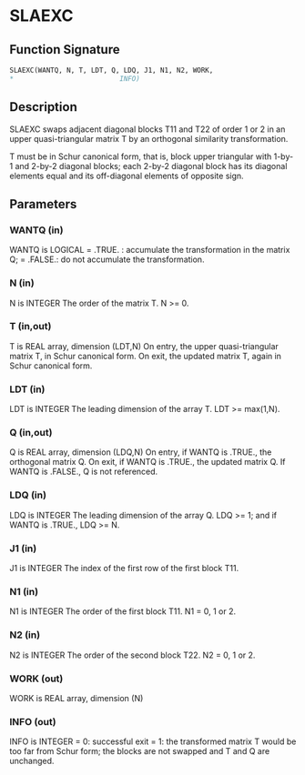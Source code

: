 # SLAEXC

## Function Signature

```fortran
SLAEXC(WANTQ, N, T, LDT, Q, LDQ, J1, N1, N2, WORK,
*                          INFO)
```

## Description


 SLAEXC swaps adjacent diagonal blocks T11 and T22 of order 1 or 2 in
 an upper quasi-triangular matrix T by an orthogonal similarity
 transformation.

 T must be in Schur canonical form, that is, block upper triangular
 with 1-by-1 and 2-by-2 diagonal blocks; each 2-by-2 diagonal block
 has its diagonal elements equal and its off-diagonal elements of
 opposite sign.

## Parameters

### WANTQ (in)

WANTQ is LOGICAL = .TRUE. : accumulate the transformation in the matrix Q; = .FALSE.: do not accumulate the transformation.

### N (in)

N is INTEGER The order of the matrix T. N >= 0.

### T (in,out)

T is REAL array, dimension (LDT,N) On entry, the upper quasi-triangular matrix T, in Schur canonical form. On exit, the updated matrix T, again in Schur canonical form.

### LDT (in)

LDT is INTEGER The leading dimension of the array T. LDT >= max(1,N).

### Q (in,out)

Q is REAL array, dimension (LDQ,N) On entry, if WANTQ is .TRUE., the orthogonal matrix Q. On exit, if WANTQ is .TRUE., the updated matrix Q. If WANTQ is .FALSE., Q is not referenced.

### LDQ (in)

LDQ is INTEGER The leading dimension of the array Q. LDQ >= 1; and if WANTQ is .TRUE., LDQ >= N.

### J1 (in)

J1 is INTEGER The index of the first row of the first block T11.

### N1 (in)

N1 is INTEGER The order of the first block T11. N1 = 0, 1 or 2.

### N2 (in)

N2 is INTEGER The order of the second block T22. N2 = 0, 1 or 2.

### WORK (out)

WORK is REAL array, dimension (N)

### INFO (out)

INFO is INTEGER = 0: successful exit = 1: the transformed matrix T would be too far from Schur form; the blocks are not swapped and T and Q are unchanged.

